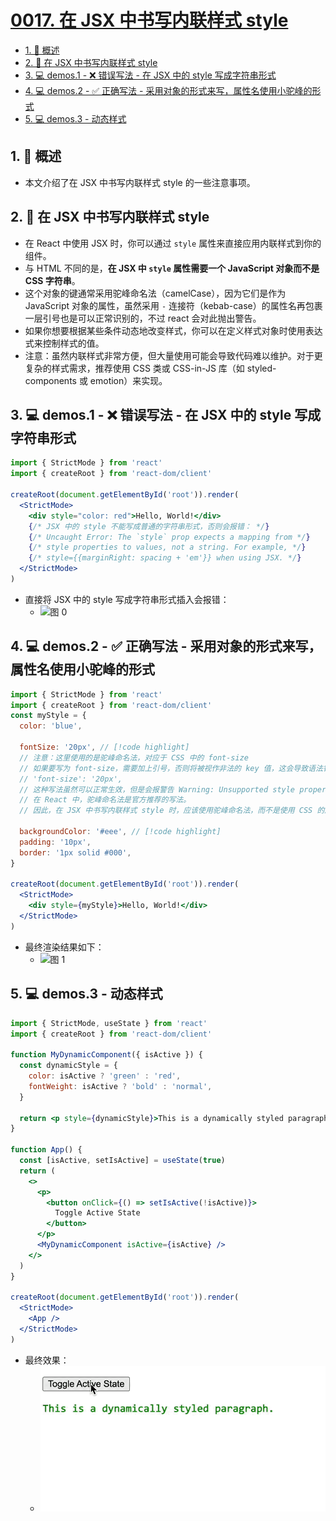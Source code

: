 # [0017. 在 JSX 中书写内联样式 style](https://github.com/Tdahuyou/TNotes.react/tree/main/notes/0017.%20%E5%9C%A8%20JSX%20%E4%B8%AD%E4%B9%A6%E5%86%99%E5%86%85%E8%81%94%E6%A0%B7%E5%BC%8F%20style)

<!-- region:toc -->

- [1. 📝 概述](#1--概述)
- [2. 📒 在 JSX 中书写内联样式 style](#2--在-jsx-中书写内联样式-style)
- [3. 💻 demos.1 - ❌ 错误写法 - 在 JSX 中的 style 写成字符串形式](#3--demos1----错误写法---在-jsx-中的-style-写成字符串形式)
- [4. 💻 demos.2 - ✅ 正确写法 - 采用对象的形式来写，属性名使用小驼峰的形式](#4--demos2----正确写法---采用对象的形式来写属性名使用小驼峰的形式)
- [5. 💻 demos.3 - 动态样式](#5--demos3---动态样式)

<!-- endregion:toc -->

## 1. 📝 概述

- 本文介绍了在 JSX 中书写内联样式 style 的一些注意事项。

## 2. 📒 在 JSX 中书写内联样式 style

- 在 React 中使用 JSX 时，你可以通过 `style` 属性来直接应用内联样式到你的组件。
- 与 HTML 不同的是，**在 JSX 中 `style` 属性需要一个 JavaScript 对象而不是 CSS 字符串**。
- 这个对象的键通常采用驼峰命名法（camelCase），因为它们是作为 JavaScript 对象的属性，虽然采用 `-` 连接符（kebab-case）的属性名再包裹一层引号也是可以正常识别的，不过 react 会对此抛出警告。
- 如果你想要根据某些条件动态地改变样式，你可以在定义样式对象时使用表达式来控制样式的值。
- 注意：虽然内联样式非常方便，但大量使用可能会导致代码难以维护。对于更复杂的样式需求，推荐使用 CSS 类或 CSS-in-JS 库（如 styled-components 或 emotion）来实现。

## 3. 💻 demos.1 - ❌ 错误写法 - 在 JSX 中的 style 写成字符串形式

```jsx
import { StrictMode } from 'react'
import { createRoot } from 'react-dom/client'

createRoot(document.getElementById('root')).render(
  <StrictMode>
    <div style="color: red">Hello, World!</div>
    {/* JSX 中的 style 不能写成普通的字符串形式，否则会报错： */}
    {/* Uncaught Error: The `style` prop expects a mapping from */}
    {/* style properties to values, not a string. For example, */}
    {/* style={{marginRight: spacing + 'em'}} when using JSX. */}
  </StrictMode>
)
```

- 直接将 JSX 中的 style 写成字符串形式插入会报错：
  - ![图 0](https://cdn.jsdelivr.net/gh/tnotesjs/imgs@main/2025-06-24-14-59-05.png)

## 4. 💻 demos.2 - ✅ 正确写法 - 采用对象的形式来写，属性名使用小驼峰的形式

```jsx
import { StrictMode } from 'react'
import { createRoot } from 'react-dom/client'
const myStyle = {
  color: 'blue',

  fontSize: '20px', // [!code highlight]
  // 注意：这里使用的是驼峰命名法，对应于 CSS 中的 font-size
  // 如果要写为 font-size，需要加上引号，否则将被视作非法的 key 值，这会导致语法错误。
  // 'font-size': '20px',
  // 这种写法虽然可以正常生效，但是会报警告 Warning: Unsupported style property font-size. Did you mean fontSize?
  // 在 React 中，驼峰命名法是官方推荐的写法。
  // 因此，在 JSX 中书写内联样式 style 时，应该使用驼峰命名法，而不是使用 CSS 的原始写法。

  backgroundColor: '#eee', // [!code highlight]
  padding: '10px',
  border: '1px solid #000',
}

createRoot(document.getElementById('root')).render(
  <StrictMode>
    <div style={myStyle}>Hello, World!</div>
  </StrictMode>
)
```

- 最终渲染结果如下：
  - ![图 1](https://cdn.jsdelivr.net/gh/tnotesjs/imgs@main/2025-06-24-14-59-50.png)

## 5. 💻 demos.3 - 动态样式

```jsx
import { StrictMode, useState } from 'react'
import { createRoot } from 'react-dom/client'

function MyDynamicComponent({ isActive }) {
  const dynamicStyle = {
    color: isActive ? 'green' : 'red',
    fontWeight: isActive ? 'bold' : 'normal',
  }

  return <p style={dynamicStyle}>This is a dynamically styled paragraph.</p>
}

function App() {
  const [isActive, setIsActive] = useState(true)
  return (
    <>
      <p>
        <button onClick={() => setIsActive(!isActive)}>
          Toggle Active State
        </button>
      </p>
      <MyDynamicComponent isActive={isActive} />
    </>
  )
}

createRoot(document.getElementById('root')).render(
  <StrictMode>
    <App />
  </StrictMode>
)
```

- 最终效果：
  - ![](./assets/1.gif)
